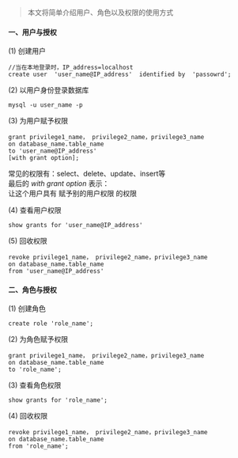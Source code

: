 > 本文将简单介绍用户、角色以及权限的使用方式  

#### 一、用户与授权
(1) 创建用户  
```
//当在本地登录时，IP_address=localhost
create user  'user_name@IP_address'  identified by  'passowrd';
```
(2) 以用户身份登录数据库  
```
mysql -u user_name -p
```
(3) 为用户赋予权限  
```
grant privilege1_name， privilege2_name，privilege3_name  
on database_name.table_name
to 'user_name@IP_address' 
[with grant option];
```
常见的权限有：select、delete、update、insert等  
最后的 *with grant option* 表示：  
让这个用户具有 赋予别的用户权限 的权限  

(4) 查看用户权限
```
show grants for 'user_name@IP_address' 
```
(5) 回收权限  
```
revoke privilege1_name， privilege2_name，privilege3_name  
on database_name.table_name
from 'user_name@IP_address' 
```

#### 二、角色与授权  
(1) 创建角色
```
create role 'role_name';
```
(2) 为角色赋予权限
```
grant privilege1_name， privilege2_name，privilege3_name  
on database_name.table_name
to 'role_name';
```
(3) 查看角色权限  
```
show grants for 'role_name';
```
(4) 回收权限  
```
revoke privilege1_name， privilege2_name，privilege3_name  
on database_name.table_name
from 'role_name';
``` 

